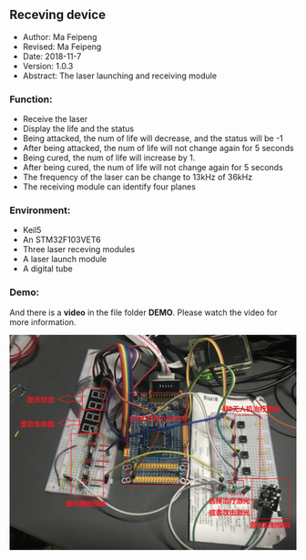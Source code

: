 ## Receving device
- Author: Ma Feipeng
- Revised: Ma Feipeng
- Date: 2018-11-7
- Version: 1.0.3
- Abstract: The laser launching and receiving module
### Function:
- Receive the laser
- Display the life and the status
- Being attacked, the num of life will decrease, and the status will be -1
- After being attacked, the num of life will not change again for 5 seconds
- Being cured, the num of life will increase by 1.
- After being cured, the num of life will not change again for 5 seconds
- The frequency of the laser can be change to 13kHz of 36kHz
- The receiving module can identify four planes
### Environment:
- Keil5
- An STM32F103VET6	
- Three laser receving modules
- A laser launch module
- A digital tube
### Demo:
And there is a **video**  in the file folder **DEMO**.
Please watch the video for more information.

![laser_launch](DEMO\laser_launch.jpg)

